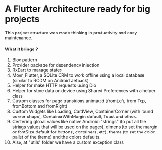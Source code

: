 # A Flutter Architecture ready for big projects

This project structure was made thinking in productivity and easy maintenance.

#### What it brings ?

1. Bloc pattern 
2. Provider package for dependency injection
3. RxDart to manage states 
4. Moor_Flutter, a SQLite ORM to work offline using a local database (similar to ROOM on Android Jetpack)
5. Helper for make HTTP requests using Dio
6. Helper for store data on device using Shared Preferences with a helper class
7. Custom classes for page transitions animated (fromLeft, from Top, fromBottom and fromRight)
8. Custom Widgets like Loading, CardView, ContainerCorner (with round corner shape), ContainerWithMargin default, Toast and other..
9. Centering global values like native Android: "strings" (to put all the strings values that will be used on the pages), dimens (to set the margin or fontSize default for buttons, containers, etc), theme (to set the color pallet of the theme) and the colors defaults.
10. Also, at "utils" folder we have a custom exception class